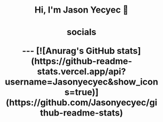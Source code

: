 
  <h1 align="center"> Hi, I'm Jason Yecyec 👋<h1/>


  
  <div align="center">
      <p> socials <p/>
  <div/>
---
[![Anurag's GitHub stats](https://github-readme-stats.vercel.app/api?username=Jasonyecyec&show_icons=true)](https://github.com/Jasonyecyec/github-readme-stats)
          

